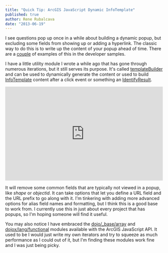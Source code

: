 ```yaml
---
title: "Quick Tip: ArcGIS JavaScript Dynamic InfoTemplate"
published: true
author: Rene Rubalcava
date: "2013-06-19"
---
```


I see questions pop up once in a while about building a dynamic popup, but excluding some fields from showing up or adding a hyperlink. The classic way to do this is to write up the content of your popup ahead of time. There are a [couple](https://developers.arcgis.com/en/javascript/jssamples/widget_extendInfowindow.html) of examples of this in the developer samples.

I have a little utility module I wrote a while ago that has gone through numerous iterations, but it still serves its purpose. It's called [templateBuilder](https://gist.github.com/odoe/5800348) and can be used to dynamically generate the content or used to build [InfoTemplate](https://developers.arcgis.com/en/javascript/jsapi/infotemplate-amd.html) content after a click event or something an [IdentifyResult](https://developers.arcgis.com/en/javascript/jsapi/identifyresult-amd.html).

<iframe src="https://jsfiddle.net/odoe/PDr7p/embedded/" height="300" width="100%" allowfullscreen="allowfullscreen" frameborder="0"></iframe>

It will remove some common fields that are typically not viewed in a popup, like _shape_ or _objectid_. It can take options that let you define a URL field and the URL prefix to go along with it. I'm tinkering with adding more advanced options for alias field names and formatting, but I think this is a good base to work from. I currently use this in just about every project that has popups, so I'm hoping someone will find it useful.

You may also notice I have embraced the [dojo/_base/array](http://dojotoolkit.org/reference-guide/1.9/dojo/_base/array.html) and [dojox/lang/functional](http://dojotoolkit.org/api/dojox/lang/functional) modules available with the ArcGIS JavaScript API. It used to be I would just write my own iterators and try to squeeze as much performance as I could out of it, but I'm finding these modules work fine and I was just being picky.
